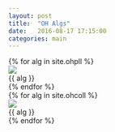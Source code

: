 ```yaml
---
layout: post
title:  "OH Algs"
date:   2016-08-17 17:15:00
categories: main
---
```


<section class="algs">
  {% for alg in site.ohpll %}
    <div class="alg">
      <img src="http://stachu.cubing.net/v/visualcube.php?fmt=png&size=960&view=plan&stage=pll&case={{ alg }}" onclick="imgClick(event)">
      <div>{{ alg }}</div>
    </div>
  {% endfor %}
</section>

<section class="algs">
  {% for alg in site.ohcoll %}
    <div class="alg">
      <img src="http://stachu.cubing.net/v/visualcube.php?fmt=png&size=960&view=plan&stage=coll&case={{ alg }}" onclick="imgClick(event)">
      <div>{{ alg }}</div>
    </div>
  {% endfor %}
</section>

<script>
  window.onload = function() {
    if(localStorage.getItem("z U' R U' R' U' R' U' R U R U2 z'") == null) {
      [].slice.call(document.getElementsByClassName("alg")).forEach(function(a) {
        localStorage.setItem(a.innerText, "on");
      });
    } else {
      [].slice.call(document.getElementsByClassName("alg")).forEach(function(a) {
        if(localStorage.getItem(a.innerText) == "off") {
          a.children[0].className += " disabled";
        }
      });
    }
  }

  function imgClick(e) {
    if(e.target.className.indexOf("disabled") == -1) {
      e.target.className += "disabled";
      localStorage.setItem(e.target.parentElement.innerText, "off");
    } else {
      e.target.className = "";
      localStorage.setItem(e.target.parentElement.innerText, "on");
    }
  }
</script>
